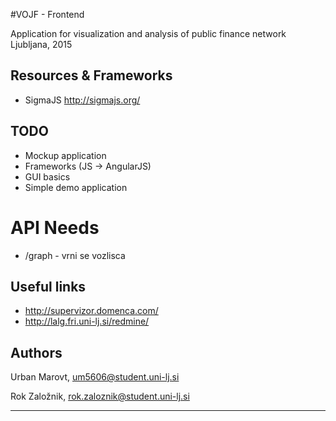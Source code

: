 #VOJF - Frontend

Application for visualization and analysis of public finance network
Ljubljana, 2015

## Resources & Frameworks

- SigmaJS http://sigmajs.org/

## TODO

- Mockup application
- Frameworks (JS -> AngularJS)
- GUI basics
- Simple demo application

# API Needs
- /graph - vrni se vozlisca

## Useful links

- http://supervizor.domenca.com/
- http://lalg.fri.uni-lj.si/redmine/

## Authors

Urban Marovt, 
um5606@student.uni-lj.si

Rok Založnik, 
rok.zaloznik@student.uni-lj.si

---
